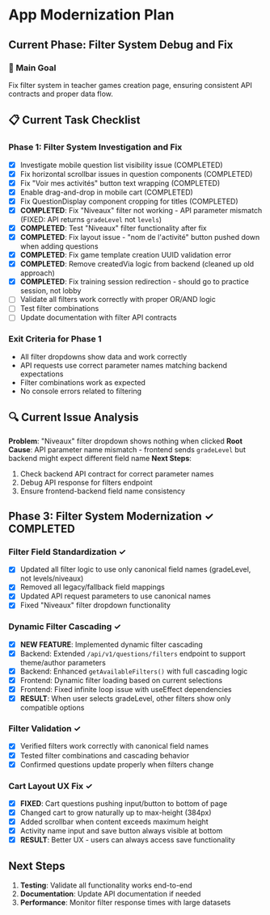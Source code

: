 # App Modernization Plan

## Current Phase: Filter System Debug and Fix

### 🎯 Main Goal
Fix filter system in teacher games creation page, ensuring consistent API contracts and proper data flow.

## 📋 Current Task Checklist

### Phase 1: Filter System Investigation and Fix
- [x] Investigate mobile question list visibility issue (COMPLETED)
- [x] Fix horizontal scrollbar issues in question components (COMPLETED) 
- [x] Fix "Voir mes activités" button text wrapping (COMPLETED)
- [x] Enable drag-and-drop in mobile cart (COMPLETED)
- [x] Fix QuestionDisplay component cropping for titles (COMPLETED)
- [x] **COMPLETED**: Fix "Niveaux" filter not working - API parameter mismatch (FIXED: API returns `gradeLevel` not `levels`)
- [x] **COMPLETED**: Test "Niveaux" filter functionality after fix
- [x] **COMPLETED**: Fix layout issue - "nom de l'activité" button pushed down when adding questions
- [x] **COMPLETED**: Fix game template creation UUID validation error
- [x] **COMPLETED**: Remove createdVia logic from backend (cleaned up old approach)
- [x] **COMPLETED**: Fix training session redirection - should go to practice session, not lobby
- [ ] Validate all filters work correctly with proper OR/AND logic
- [ ] Test filter combinations
- [ ] Update documentation with filter API contracts

### Exit Criteria for Phase 1
- All filter dropdowns show data and work correctly
- API requests use correct parameter names matching backend expectations
- Filter combinations work as expected
- No console errors related to filtering

## 🔍 Current Issue Analysis

**Problem**: "Niveaux" filter dropdown shows nothing when clicked
**Root Cause**: API parameter name mismatch - frontend sends `gradeLevel` but backend might expect different field name
**Next Steps**: 
1. Check backend API contract for correct parameter names
2. Debug API response for filters endpoint
3. Ensure frontend-backend field name consistency

## Phase 3: Filter System Modernization ✓ COMPLETED

### Filter Field Standardization ✓
- [x] Updated all filter logic to use only canonical field names (gradeLevel, not levels/niveaux)
- [x] Removed all legacy/fallback field mappings
- [x] Updated API request parameters to use canonical names
- [x] Fixed "Niveaux" filter dropdown functionality

### Dynamic Filter Cascading ✓
- [x] **NEW FEATURE**: Implemented dynamic filter cascading
- [x] Backend: Extended `/api/v1/questions/filters` endpoint to support theme/author parameters
- [x] Backend: Enhanced `getAvailableFilters()` with full cascading logic
- [x] Frontend: Dynamic filter loading based on current selections
- [x] Frontend: Fixed infinite loop issue with useEffect dependencies
- [x] **RESULT**: When user selects gradeLevel, other filters show only compatible options

### Filter Validation ✓
- [x] Verified filters work correctly with canonical field names
- [x] Tested filter combinations and cascading behavior
- [x] Confirmed questions update properly when filters change

### Cart Layout UX Fix ✓
- [x] **FIXED**: Cart questions pushing input/button to bottom of page
- [x] Changed cart to grow naturally up to max-height (384px)
- [x] Added scrollbar when content exceeds maximum height
- [x] Activity name input and save button always visible at bottom
- [x] **RESULT**: Better UX - users can always access save functionality

## Next Steps

1. **Testing**: Validate all functionality works end-to-end
2. **Documentation**: Update API documentation if needed
3. **Performance**: Monitor filter response times with large datasets
